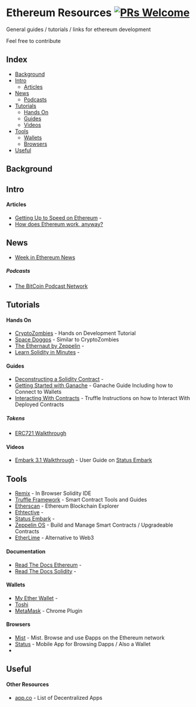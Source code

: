 # Ethereum Resources [![PRs Welcome](https://img.shields.io/badge/PRs-welcome-brightgreen.svg?style=flat-square)](http://makeapullrequest.com)

General guides / tutorials / links for ethereum development

Feel free to contribute

## Index
* [Background](#background)
* [Intro](#intro)
  * [Articles](#articles)
* [News](#news)
  * [Podcasts](#podcasts)
* [Tutorials](#tutorials)
  * [Hands On](#hands-on)
  * [Guides](#guides)
  * [Videos](#videos)
* [Tools](#tools)
  * [Wallets](#wallets)
  * [Browsers](#browsers)
* [Useful](#useful)
## Background

## Intro

#### Articles
* [Getting Up to Speed on Ethereum](https://medium.com/@mattcondon/getting-up-to-speed-on-ethereum-63ed28821bbe) -
* [How does Ethereum work, anyway?](https://medium.com/@preethikasireddy/how-does-ethereum-work-anyway-22d1df506369)

## News
* [Week in Ethereum News](http://www.weekinethereum.com/)

##### Podcasts
* [The BitCoin Podcast Network](https://thebitcoinpodcast.com/)

## Tutorials

#### Hands On
* [CryptoZombies](https://cryptozombies.io/) - Hands on Development Tutorial
* [Space Doggos](https://www.bitdegree.org/courses/learn-solidity-space-doggos/) - Similar to CryptoZombies
* [The Ethernaut by Zeppelin](https://ethernaut.zeppelin.solutions/) -
* [Learn Solidity in Minutes](https://learnxinyminutes.com/docs/solidity/) -

#### Guides
* [Deconstructing a Solidity Contract](https://blog.zeppelin.solutions/deconstructing-a-solidity-contract-part-i-introduction-832efd2d7737) -
* [Getting Started with Ganache](https://www.codementor.io/swader/developing-for-ethereum-getting-started-with-ganache-l6abwh62j) - Ganache Guide Including how to Connect to Wallets
* [Interacting With Contracts](https://truffleframework.com/docs/truffle/getting-started/interacting-with-your-contracts) - Truffle Instructions on how to Interact With Deployed Contracts

##### Tokens
* [ERC721 Walkthrough](https://medium.com/blockchannel/walking-through-the-erc721-full-implementation-72ad72735f3c)

#### Videos
* [Embark 3.1 Walkthrough](https://www.youtube.com/watch?v=u2crA96P_uI) - User Guide on [Status Embark](https://embark.status.im/)

## Tools
* [Remix](https://remix.ethereum.org) - In Browser Solidity IDE
* [Truffle Framework](https://truffleframework.com) - Smart Contract Tools and Guides
* [Etherscan](https://etherscan.io/) - Ethereum Blockchain Explorer
* [Ethtective](https://ethtective.com/) -
* [Status Embark](https://embark.status.im/) -
* [Zeppelin OS](https://blog.zeppelinos.org/) - Build and Manage Smart Contracts / Upgradeable Contracts
* [EtherLime](https://github.com/LimeChain/etherlime) - Alternative to Web3

#### Documentation
* [Read The Docs Ethereum](http://www.ethdocs.org) -
* [Read The Docs Solidity](https://solidity.readthedocs.io) -

#### Wallets
* [My Ether Wallet](https://www.myetherwallet.com/) -
* [Toshi](https://www.toshi.org/)
* [MetaMask](https://metamask.io/) - Chrome Plugin

#### Browsers
* [Mist](https://github.com/ethereum/mist) - Mist. Browse and use Ðapps on the Ethereum network
* [Status](https://status.im/) - Mobile App for Browsing Dapps / Also a Wallet
* []()

## Useful

#### Other Resources
* [app.co](https://app.co/) - List of Decentralized Apps
